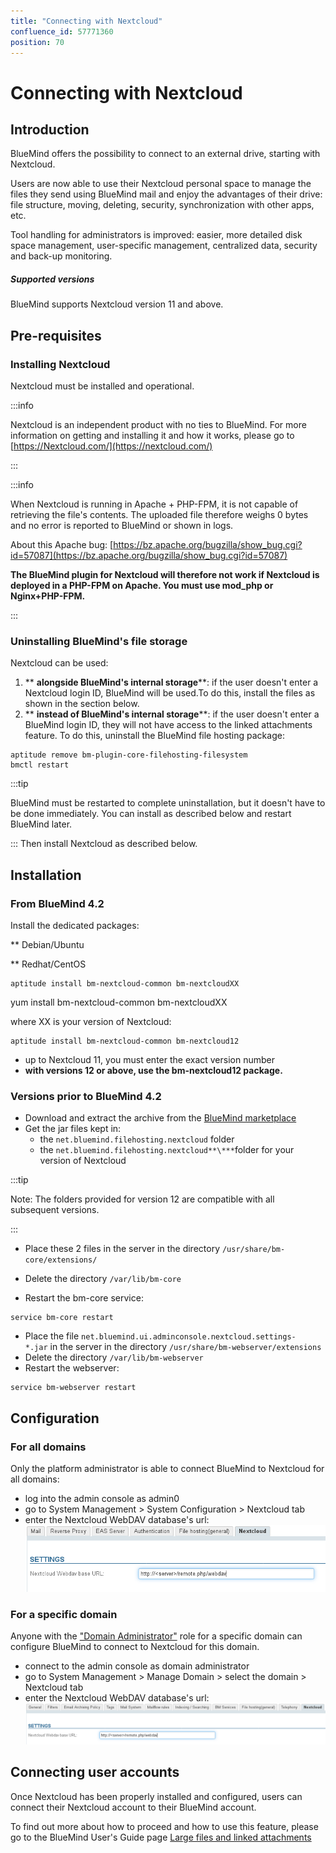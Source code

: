 ```yaml
---
title: "Connecting with Nextcloud"
confluence_id: 57771360
position: 70
---
```

# Connecting with Nextcloud


## Introduction

BlueMind offers the possibility to connect to an external drive, starting with Nextcloud.

Users are now able to use their Nextcloud personal space to manage the files they send using BlueMind mail and enjoy the advantages of their drive: file structure, moving, deleting, security, synchronization with other apps, etc.

Tool handling for administrators is improved: easier, more detailed disk space management, user-specific management, centralized data, security and back-up monitoring.

##### Supported versions

BlueMind supports Nextcloud version 11 and above.


## Pre-requisites

### Installing Nextcloud

Nextcloud must be installed and operational.


:::info

Nextcloud is an independent product with no ties to BlueMind. For more information on getting and installing it and how it works, please go to [https://Nextcloud.com/](https://nextcloud.com/)

:::


:::info

When Nextcloud is running in Apache + PHP-FPM, it is not capable of retrieving the file's contents. The uploaded file therefore weighs 0 bytes and no error is reported to BlueMind or shown in logs.

About this Apache bug: [https://bz.apache.org/bugzilla/show_bug.cgi?id=57087](https://bz.apache.org/bugzilla/show_bug.cgi?id=57087)

**The BlueMind plugin for Nextcloud will therefore not work if Nextcloud is deployed in a PHP-FPM on Apache. You must use mod_php or Nginx+PHP-FPM.**

:::

### Uninstalling BlueMind's file storage

Nextcloud can be used:

1. ** **alongside BlueMind's internal storage****: if the user doesn't enter a Nextcloud login ID, BlueMind will be used.To do this, install the files as shown in the section below.
2. ** **instead of BlueMind's internal storage****: if the user doesn't enter a BlueMind login ID, they will not have access to the linked attachments feature.
To do this, uninstall the BlueMind file hosting package:


```
aptitude remove bm-plugin-core-filehosting-filesystem
bmctl restart
```


:::tip

BlueMind must be restarted to complete uninstallation, but it doesn't have to be done immediately. You can install as described below and restart BlueMind later.

:::
Then install Nextcloud as described below.


## Installation

### From BlueMind 4.2

Install the dedicated packages:


**
Debian/Ubuntu


**
Redhat/CentOS


```
aptitude install bm-nextcloud-common bm-nextcloudXX
```


yum install bm-nextcloud-common bm-nextcloudXX


where XX is your version of Nextcloud:


```
aptitude install bm-nextcloud-common bm-nextcloud12
```


- up to Nextcloud 11, you must enter the exact version number 
- **with versions 12 or above, use the bm-nextcloud12 package.**


### Versions prior to BlueMind 4.2

- Download and extract the archive from the [BlueMind marketplace](https://marketplace.bluemind.net/addons/80/)
- Get the jar files kept in:
    - the `net.bluemind.filehosting.nextcloud` folder
    - the `net.bluemind.filehosting.nextcloud**\***`folder for your version of Nextcloud


:::tip

Note: The folders provided for version 12 are compatible with all subsequent versions.

:::
- Place these 2 files in the server in the directory `/usr/share/bm-core/extensions/`

- Delete the directory `/var/lib/bm-core`
- Restart the bm-core service:


```
service bm-core restart
```


- Place the file `net.bluemind.ui.adminconsole.nextcloud.settings-*.jar` in the server in the directory `/usr/share/bm-webserver/extensions`
- Delete the directory `/var/lib/bm-webserver`
- Restart the webserver:


```
service bm-webserver restart
```


## Configuration

### For all domains

Only the platform administrator is able to connect BlueMind to Nextcloud for all domains:

- log into the admin console as admin0
- go to System Management > System Configuration > Nextcloud tab
- enter the Nextcloud WebDAV database's url:![](../../../attachments/57771360/57771367.png)


### For a specific domain

Anyone with the ["Domain Administrator"](/Guide_de_l_administrateur/Gestion_des_entités/Utilisateurs/Les_rôles_droits_d_accès_et_d_administration/)  role for a specific domain can configure BlueMind to connect to Nextcloud for this domain.

- connect to the admin console as domain administrator
- go to System Management > Manage Domain > select the domain > Nextcloud tab
- enter the Nextcloud WebDAV database's url:![](../../../attachments/57771360/57771365.png)


## Connecting user accounts

Once Nextcloud has been properly installed and configured, users can connect their Nextcloud account to their BlueMind account.

To find out more about how to proceed and how to use this feature, please go to the BlueMind User's Guide page [Large files and linked attachments](/Guide_de_l_utilisateur/La_messagerie/Fichiers_volumineux_et_détachement_des_pièces_jointes/)


